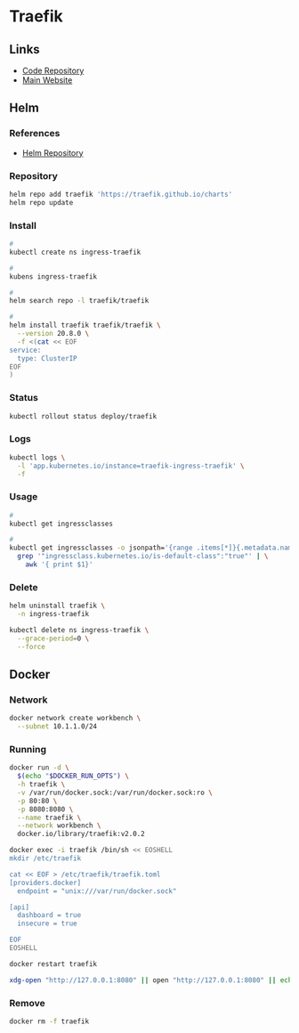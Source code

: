 # Traefik

## Links

- [Code Repository](https://github.com/traefik/traefik)
- [Main Website](https://traefik.io)

## Helm

### References

- [Helm Repository](https://github.com/traefik/traefik-helm-chart)

### Repository

```sh
helm repo add traefik 'https://traefik.github.io/charts'
helm repo update
```

### Install

```sh
#
kubectl create ns ingress-traefik

#
kubens ingress-traefik

#
helm search repo -l traefik/traefik

#
helm install traefik traefik/traefik \
  --version 20.8.0 \
  -f <(cat << EOF
service:
  type: ClusterIP
EOF
)
```

### Status

```sh
kubectl rollout status deploy/traefik
```

### Logs

```sh
kubectl logs \
  -l 'app.kubernetes.io/instance=traefik-ingress-traefik' \
  -f
```

### Usage

```sh
#
kubectl get ingressclasses

#
kubectl get ingressclasses -o jsonpath='{range .items[*]}{.metadata.name}{"\t"}{.metadata.annotations}{"\n"}{end}' | \
  grep '"ingressclass.kubernetes.io/is-default-class":"true"' | \
    awk '{ print $1}'
```

### Delete

```sh
helm uninstall traefik \
  -n ingress-traefik

kubectl delete ns ingress-traefik \
  --grace-period=0 \
  --force
```

## Docker

### Network

```sh
docker network create workbench \
  --subnet 10.1.1.0/24
```

### Running

```sh
docker run -d \
  $(echo "$DOCKER_RUN_OPTS") \
  -h traefik \
  -v /var/run/docker.sock:/var/run/docker.sock:ro \
  -p 80:80 \
  -p 8080:8080 \
  --name traefik \
  --network workbench \
  docker.io/library/traefik:v2.0.2
```

```sh
docker exec -i traefik /bin/sh << EOSHELL
mkdir /etc/traefik

cat << EOF > /etc/traefik/traefik.toml
[providers.docker]
  endpoint = "unix:///var/run/docker.sock"

[api]
  dashboard = true
  insecure = true

EOF
EOSHELL
```

```sh
docker restart traefik
```

```sh
xdg-open "http://127.0.0.1:8080" || open "http://127.0.0.1:8080" || echo -e '[INFO]\thttp://127.0.0.1:8080'
```

### Remove

```sh
docker rm -f traefik
```
